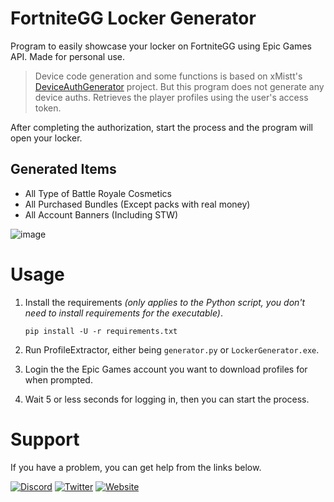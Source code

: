 # FortniteGG Locker Generator
Program to easily showcase your locker on FortniteGG using Epic Games API. Made for personal use.
> Device code generation and some functions is based on xMistt's [DeviceAuthGenerator](https://github.com/xMistt/DeviceAuthGenerator) project. But this program does not generate any device auths. Retrieves the player profiles using the user's access token.

After completing the authorization, start the process and the program will open your locker.

## Generated Items
- All Type of Battle Royale Cosmetics
- All Purchased Bundles (Except packs with real money)
- All Account Banners (Including STW)

![image](https://github.com/Liqutch/FNGG-LockerGenerator/assets/113312256/5bbaefde-d972-4975-aece-f4b1a99428d7)

# Usage
1. Install the requirements _(only applies to the Python script, you don't need to install requirements for the executable)_.

    ```
    pip install -U -r requirements.txt
    ```

2. Run ProfileExtractor, either being `generator.py` or `LockerGenerator.exe`.

3. Login the the Epic Games account you want to download profiles for when prompted.

3. Wait 5 or less seconds for logging in, then you can start the process.

# Support
If you have a problem, you can get help from the links below.

[![Discord](https://img.shields.io/badge/Discord-%237289DA.svg?style=for-the-badge&logo=discord&logoColor=white)](https://discord.com/users/341886629142593537)
[![Twitter](https://img.shields.io/badge/Twitter-%231DA1F2.svg?style=for-the-badge&logo=twitter&logoColor=white)](https://twitter.com/Liqutch)
[![Website](https://img.shields.io/badge/🔗%20LIQUTCH.DEV-white.svg?style=for-the-badge&logo=link&logoColor=black&color=EDF2F7)](https://liqutch.dev)
